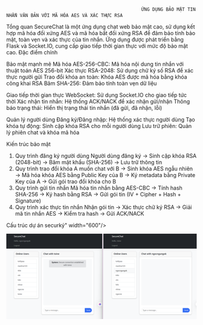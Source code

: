                                                       ỨNG DỤNG BẢO MẬT TIN NHẮN VĂN BẢN VỚI MÃ HÓA AES VÀ XÁC THỰC RSA
Tổng quan
SecureChat là một ứng dụng chat web bảo mật cao, sử dụng kết hợp mã hóa đối xứng AES và mã hóa bất đối xứng RSA để đảm bảo tính bảo mật, toàn vẹn và xác thực của tin nhắn. Ứng dụng được phát triển bằng Flask và Socket.IO, cung cấp giao tiếp thời gian thực với mức độ bảo mật cao.
Đặc điểm chính

Bảo mật mạnh mẽ
Mã hóa AES-256-CBC: Mã hóa nội dung tin nhắn với thuật toán AES 256-bit
Xác thực RSA-2048: Sử dụng chữ ký số RSA để xác thực người gửi
Trao đổi khóa an toàn: Khóa AES được mã hóa bằng khóa công khai RSA
Băm SHA-256: Đảm bảo tính toàn vẹn dữ liệu

Giao tiếp thời gian thực
WebSocket: Sử dụng Socket.IO cho giao tiếp tức thời
Xác nhận tin nhắn: Hệ thống ACK/NACK để xác nhận gửi/nhận
Thông báo trạng thái: Hiển thị trạng thái tin nhắn (đã gửi, đã nhận, lỗi)

Quản lý người dùng
Đăng ký/Đăng nhập: Hệ thống xác thực người dùng
Tạo khóa tự động: Sinh cặp khóa RSA cho mỗi người dùng
Lưu trữ phiên: Quản lý phiên chat và khóa mã hóa

Kiến trúc bảo mật
1. Quy trình đăng ký người dùng
Người dùng đăng ký → Sinh cặp khóa RSA (2048-bit) → Băm mật khẩu (SHA-256) → Lưu trữ thông tin
2. Quy trình trao đổi khóa
A muốn chat với B → Sinh khóa AES ngẫu nhiên → Mã hóa khóa AES bằng Public Key của B → 
Ký metadata bằng Private Key của A → Gửi gói trao đổi khóa cho B
3. Quy trình gửi tin nhắn
Mã hóa tin nhắn bằng AES-CBC → Tính hash SHA-256 → Ký hash bằng RSA → 
Gửi gói tin (IV + Cipher + Hash + Signature)
4. Quy trình xác thực tin nhắn
Nhận gói tin → Xác thực chữ ký RSA → Giải mã tin nhắn AES → Kiểm tra hash → 
Gửi ACK/NACK

Cấu trúc dự án
securký" width="600"/>
    </p>

<p align="center">
        <img src="image.png" alt="Trang nhắn tin " width="600"/>
    </p>

